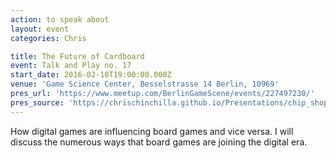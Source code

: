 ```yaml
---
action: to speak about
layout: event
categories: Chris

title: The Future of Cardboard
event: Talk and Play no. 17
start_date: 2016-02-10T19:00:00.000Z
venue: 'Game Science Center, Besselstrasse 14 Berlin, 10969'
pres_url: 'https://www.meetup.com/BerlinGameScene/events/227497230/'
pres_source: 'https://chrischinchilla.github.io/Presentations/chip_shop/talk_play_17.html#/'
---
```


How digital games are influencing board games and vice versa. I will discuss the numerous ways that board games are joining the digital era.
